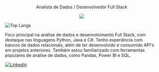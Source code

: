 <p align="center"> Analista de Dados / Desenvolvedor Full Stack</p>

<p align="center"><img src="https://skillicons.dev/icons?i=py,java,c,django,html,css,sqlserver,oracle" /></p>

![Top Langs](https://github-readme-stats.vercel.app/api/top-langs/?username=JiqueGR&layout=compact)


Foco principal na análise de dados e desenvolvimento Full Stack, com destaque nas linguagens Python, Java e C#. Tenho experiência com bancos de dados relacionais, além de ter desenvolvido e consumido API's em projetos anteriores. Também estou familiarizado com ferramentas populares de análise de dados, como Pandas, Power BI e SQL.


[![Linkedin](https://img.shields.io/badge/LinkedIn-0077B5?style=for-the-badge&logo=linkedin&logoColor=white)](https://www.linkedin.com/in/joao-henrique-ravelli/)
